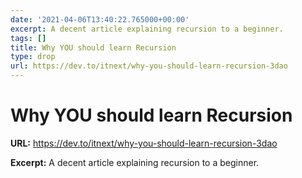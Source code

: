 ```yaml
---
date: '2021-04-06T13:40:22.765000+00:00'
excerpt: A decent article explaining recursion to a beginner.
tags: []
title: Why YOU should learn Recursion
type: drop
url: https://dev.to/itnext/why-you-should-learn-recursion-3dao
---
```


# Why YOU should learn Recursion

**URL:** https://dev.to/itnext/why-you-should-learn-recursion-3dao

**Excerpt:** A decent article explaining recursion to a beginner.
